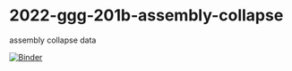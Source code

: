 # 2022-ggg-201b-assembly-collapse
assembly collapse data

[![Binder](https://mybinder.org/badge_logo.svg)](https://mybinder.org/v2/gh/ctb/2022-ggg-201b-assembly-collapse/main)
